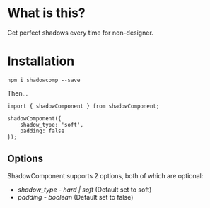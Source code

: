 # What is this?

Get perfect shadows every time for non-designer.

# Installation

`npm i shadowcomp --save`

Then...

```
import { shadowComponent } from shadowComponent;

shadowComponent({
    shadow_type: 'soft',
    padding: false
});
```

## Options

ShadowComponent supports 2 options, both of which are optional:

* *shadow_type* - _hard | soft_ (Default set to soft)
* *padding* - _boolean_ (Default set to false)